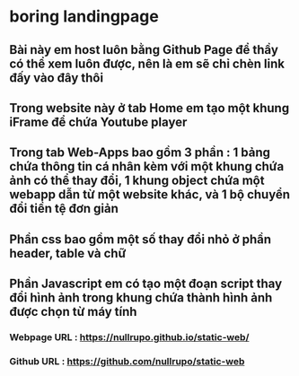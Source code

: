 # boring landingpage
## Bài này em host luôn bằng Github Page để thầy có thể xem luôn được, nên là em sẽ chỉ chèn link đấy vào đây thôi
## Trong website này ở tab Home em tạo một khung iFrame để chứa Youtube player
## Trong tab Web-Apps bao gồm 3 phần : 1 bảng chứa thông tin cá nhân kèm với một khung chứa ảnh có thể thay đổi, 1 khung object chứa một webapp dẫn từ một website khác, và 1 bộ chuyển đổi tiền tệ đơn giản
## Phần css bao gồm một số thay đổi nhỏ ở phần header, table và chữ
## Phần Javascript em có tạo một đoạn script thay đổi hình ảnh trong khung chứa thành hình ảnh được chọn từ máy tính
### Webpage URL : https://nullrupo.github.io/static-web/
### Github URL : https://github.com/nullrupo/static-web

